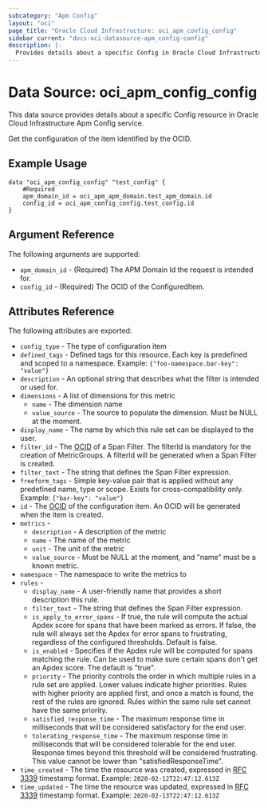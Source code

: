 ```yaml
---
subcategory: "Apm Config"
layout: "oci"
page_title: "Oracle Cloud Infrastructure: oci_apm_config_config"
sidebar_current: "docs-oci-datasource-apm_config-config"
description: |-
  Provides details about a specific Config in Oracle Cloud Infrastructure Apm Config service
---
```


# Data Source: oci_apm_config_config
This data source provides details about a specific Config resource in Oracle Cloud Infrastructure Apm Config service.

Get the configuration of the item identified by the OCID.

## Example Usage

```hcl
data "oci_apm_config_config" "test_config" {
	#Required
	apm_domain_id = oci_apm_apm_domain.test_apm_domain.id
	config_id = oci_apm_config_config.test_config.id
}
```

## Argument Reference

The following arguments are supported:

* `apm_domain_id` - (Required) The APM Domain Id the request is intended for. 
* `config_id` - (Required) The OCID of the ConfiguredItem.


## Attributes Reference

The following attributes are exported:

* `config_type` - The type of configuration item
* `defined_tags` - Defined tags for this resource. Each key is predefined and scoped to a namespace. Example: `{"foo-namespace.bar-key": "value"}` 
* `description` - An optional string that describes what the filter is intended or used for.
* `dimensions` - A list of dimensions for this metric
	* `name` - The dimension name
	* `value_source` - The source to populate the dimension. Must be NULL at the moment. 
* `display_name` - The name by which this rule set can be displayed to the user.
* `filter_id` - The [OCID](https://docs.cloud.oracle.com/iaas/Content/General/Concepts/identifiers.htm) of a Span Filter. The filterId is mandatory for the creation of MetricGroups. A filterId will be generated when a Span Filter is created. 
* `filter_text` - The string that defines the Span Filter expression. 
* `freeform_tags` - Simple key-value pair that is applied without any predefined name, type or scope. Exists for cross-compatibility only. Example: `{"bar-key": "value"}` 
* `id` - The [OCID](https://docs.cloud.oracle.com/iaas/Content/General/Concepts/identifiers.htm) of the configuration item. An OCID will be generated when the item is created. 
* `metrics` - 
	* `description` - A description of the metric
	* `name` - The name of the metric
	* `unit` - The unit of the metric
	* `value_source` - Must be NULL at the moment, and "name" must be a known metric.
* `namespace` - The namespace to write the metrics to
* `rules` - 
	* `display_name` - A user-friendly name that provides a short description this rule.
	* `filter_text` - The string that defines the Span Filter expression. 
	* `is_apply_to_error_spans` - If true, the rule will compute the actual Apdex score for spans that have been marked as errors. If false, the rule will always set the Apdex for error spans to frustrating, regardless of the configured thresholds. Default is false. 
	* `is_enabled` - Specifies if the Apdex rule will be computed for spans matching the rule. Can be used to make sure certain spans don't get an Apdex score. The default is "true". 
	* `priority` - The priority controls the order in which multiple rules in a rule set are applied. Lower values indicate higher priorities. Rules with higher priority are applied first, and once a match is found, the rest of the rules are ignored. Rules within the same rule set cannot have the same priority. 
	* `satisfied_response_time` - The maximum response time in milliseconds that will be considered satisfactory for the end user. 
	* `tolerating_response_time` - The maximum response time in milliseconds that will be considered tolerable for the end user. Response times beyond this threshold will be considered frustrating. This value cannot be lower than "satisfiedResponseTime". 
* `time_created` - The time the resource was created, expressed in [RFC 3339](https://tools.ietf.org/html/rfc3339) timestamp format. Example: `2020-02-12T22:47:12.613Z` 
* `time_updated` - The time the resource was updated, expressed in [RFC 3339](https://tools.ietf.org/html/rfc3339) timestamp format. Example: `2020-02-13T22:47:12.613Z` 

